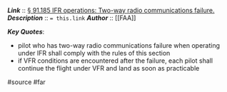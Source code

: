 ***Link***      :: [§ 91.185 IFR operations: Two-way radio communications failure.](https://www.ecfr.gov/current/title-14/chapter-I/subchapter-F/part-91/subpart-B/subject-group-ECFRef6e8c57f580cfd/section-91.185)
***Description***      :: `= this.link`
***Author*** :: [[FAA]]

***Key Quotes***:
* pilot who has two-way radio communications failure when operating under IFR shall comply with the rules of this section
* if VFR conditions are encountered after the failure, each pilot shall continue the flight under VFR and land as soon as practicable

#source #far 
